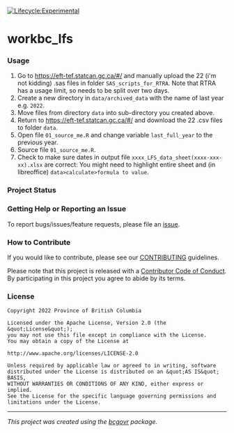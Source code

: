 [![Lifecycle:Experimental](https://img.shields.io/badge/Lifecycle-Experimental-339999)](<Redirect-URL>)


workbc_lfs
============================

### Usage

1.  Go to https://eft-tef.statcan.gc.ca/#/ and manually upload the 22 (i'm not kidding) .sas files in folder `SAS_scripts_for_RTRA`. Note that RTRA has a usage limit, so needs to be split over two days.
2. Create a new directory in `data/archived_data` with the name of last year e.g. `2022`.
3.  Move files from directory `data` into sub-directory you created above.
4.  Return to https://eft-tef.statcan.gc.ca/#/ and download the 22 .csv files to folder `data`.
5.  Open file `01_source_me.R` and change variable `last_full_year` to the previous year.
6.  Source file `01_source_me.R`.
7.  Check to make sure dates in output file `xxxx_LFS_data_sheet(xxxx-xxx-xx).xlsx` are correct: You might need to highlight entire sheet and (in libreoffice) `data>calculate>formula to value`. 

### Project Status

### Getting Help or Reporting an Issue

To report bugs/issues/feature requests, please file an [issue](https://github.com/bcgov/workbc_lfs/issues/).

### How to Contribute

If you would like to contribute, please see our [CONTRIBUTING](CONTRIBUTING.md) guidelines.

Please note that this project is released with a [Contributor Code of Conduct](CODE_OF_CONDUCT.md). By participating in this project you agree to abide by its terms.

### License

```
Copyright 2022 Province of British Columbia

Licensed under the Apache License, Version 2.0 (the &quot;License&quot;);
you may not use this file except in compliance with the License.
You may obtain a copy of the License at

http://www.apache.org/licenses/LICENSE-2.0

Unless required by applicable law or agreed to in writing, software distributed under the License is distributed on an &quot;AS IS&quot; BASIS,
WITHOUT WARRANTIES OR CONDITIONS OF ANY KIND, either express or implied.
See the License for the specific language governing permissions and limitations under the License.
```
---
*This project was created using the [bcgovr](https://github.com/bcgov/bcgovr) package.* 
